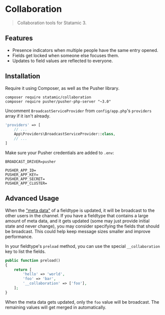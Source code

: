 # Collaboration

> Collaboration tools for Statamic 3.

## Features

- Presence indicators when multiple people have the same entry opened.
- Fields get locked when someone else focuses them.
- Updates to field values are reflected to everyone.

## Installation

Require it using Composer, as well as the Pusher library.

```
composer require statamic/collaboration
composer require pusher/pusher-php-server "~3.0"
```

Uncomment `BroadcastServiceProvider` from `config/app.php`'s `providers` array if it isn't already.

``` php
'providers' => [
    // ...
    App\Providers\BroadcastServiceProvider::class,
    // ...
]
```

Make sure your Pusher credentials are added to `.env`:

```
BROADCAST_DRIVER=pusher

PUSHER_APP_ID=
PUSHER_APP_KEY=
PUSHER_APP_SECRET=
PUSHER_APP_CLUSTER=
```

## Advanced Usage

When the ["meta data"](https://statamic.dev/extending/fieldtypes#meta-data) of a fieldtype is updated, it will be broadcast to the other users in the channel. If you have a fieldtype that contains a large amount of meta data, and it gets updated (some may just provide initial state and never change), you may consider specifying the fields that should be broadcast. This could help keep message sizes smaller and improve performance.

In your fieldtype's `preload` method, you can use the special `__collaboration` key to list the fields.

``` php
public function preload()
{
    return [
        'hello' => 'world',
        'foo' => 'bar',
        '__collaboration' => ['foo'],
    ];
}
```

When the meta data gets updated, only the `foo` value will be broadcast. The remaining values will get merged in automatically.
